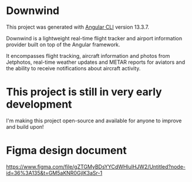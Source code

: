 # Downwind

This project was generated with [Angular CLI](https://github.com/angular/angular-cli) version 13.3.7.

Downwind is a lightweight real-time flight tracker and airport information provider built on top of the Angular framework.

It encompasses flight tracking, aircraft information and photos from Jetphotos, real-time weather updates and METAR reports for aviators and the ability to receive notifications about aircraft activity.

# This project is still in very early development

I'm making this project open-source and available for anyone to improve and build upon! 

# Figma design document

https://www.figma.com/file/gZTGMyBDsYYCdWHlulHJW2/Untitled?node-id=36%3A135&t=GM5aKNR0GjlK3aSr-1
